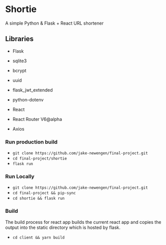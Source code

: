 # Shortie
A simple Python & Flask + React URL shortener

## Libraries
- Flask
- sqlite3
- bcrypt
- uuid
- flask_jwt_extended
- python-dotenv

- React
- React Router V6@alpha
- Axios

### Run production build
- `git clone https://github.com/jake-newengen/final-project.git`
- `cd final-project/shortie`
- `flask run`

### Run Locally
- `git clone https://github.com/jake-newengen/final-project.git`
- `cd final-project && pip-sync`
- `cd shortie && flask run`

### Build
The build process for react app builds the current react app and copies the output into the static directory which is hosted by flask.
- `cd client && yarn build`